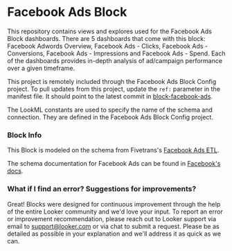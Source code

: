 # Facebook Ads Block

This repository contains views and explores used for the Facebook Ads Block dashboards. There are 5 dashboards that come with this block: Facebook Adwords Overview, Facebook Ads - Clicks, Facebook Ads - Conversions, Facebook Ads - Impressions and Facebook Ads - Spend. Each of the dashboards provides in-depth analysis of ad/campaign performance over a given timeframe.

This project is remotely included through the Facebook Ads Block Config project.
To pull updates from this project, update the `ref:` parameter in the manifest file. It should point to the latest commit in [block-facebook-ads](https://github.com/looker/block-facebook-ads/commits/master).

The LookML constants are used to specify the name of the schema and connection. They are defined in the Facebook Ads Block Config project.


### Block Info

This Block is modeled on the schema from Fivetrans's [Facebook Ads ETL](https://fivetran.com/directory/facebook-ads-insights).

The schema documentation for Facebook Ads can be found in [Facebook's docs](https://developers.facebook.com/docs/marketing-api/insights/breakdowns).

### What if I find an error? Suggestions for improvements?

Great! Blocks were designed for continuous improvement through the help of the entire Looker community and we'd love your input. To report an error or improvement recommendation, please reach out to Looker support via email to support@looker.com or via chat to submit a request. Please be as detailed as possible in your explanation and we'll address it as quick as we can.
